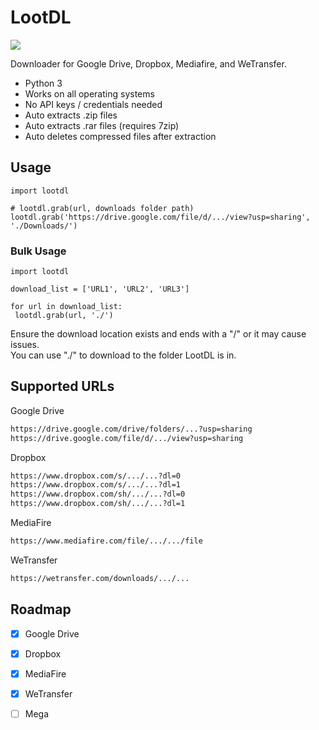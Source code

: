 # LootDL

<img src="https://github.com/jesusyanez/example-images/blob/main/downloader-example.gif?raw=true" />

Downloader for Google Drive, Dropbox, Mediafire, and WeTransfer.

- Python 3 
- Works on all operating systems
- No API keys / credentials needed
- Auto extracts .zip files
- Auto extracts .rar files (requires 7zip)
- Auto deletes compressed files after extraction



## Usage
```python3
import lootdl

# lootdl.grab(url, downloads folder path)
lootdl.grab('https://drive.google.com/file/d/.../view?usp=sharing', './Downloads/')
```

### Bulk Usage
```python3
import lootdl

download_list = ['URL1', 'URL2', 'URL3']

for url in download_list:
 lootdl.grab(url, './')
```
Ensure the download location exists and ends with a "/" or it may cause issues. <br/>
You can use "./" to download to the folder LootDL is in.

## Supported URLs

Google Drive
```txt
https://drive.google.com/drive/folders/...?usp=sharing
https://drive.google.com/file/d/.../view?usp=sharing
```
Dropbox
```txt
https://www.dropbox.com/s/.../...?dl=0
https://www.dropbox.com/s/.../...?dl=1
https://www.dropbox.com/sh/.../...?dl=0
https://www.dropbox.com/sh/.../...?dl=1
```
MediaFire
```txt
https://www.mediafire.com/file/.../.../file
```
WeTransfer
```txt
https://wetransfer.com/downloads/.../...
```


## Roadmap
- [X] Google Drive
- [X] Dropbox
- [X] MediaFire
- [X] WeTransfer
- [ ] Mega
 
